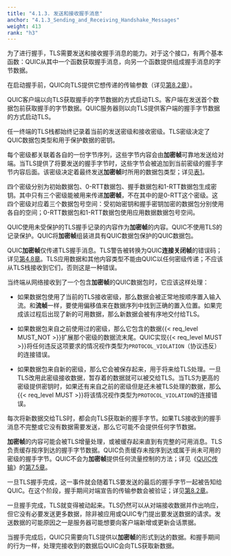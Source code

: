 ```yaml
---
title: "4.1.3. 发送和接收握手消息"
anchor: "4.1.3_Sending_and_Receiving_Handshake_Messages"
weight: 413
rank: "h3"
---
```


为了进行握手，TLS需要发送和接收握手消息的能力。对于这个接口，有两个基本函数：QUIC从其中一个函数获取握手消息，向另一个函数提供组成握手消息的字节数据。

在启动握手前，QUIC向TLS提供它想传递的传输参数（详见[第8.2章](#8.2_QUIC_Transport_Parameters_Extension)）。

QUIC客户端以向TLS获取握手的字节数据的方式启动TLS。客户端在发送首个数据包前获取握手的字节数据。QUIC服务器则以向TLS提供客户端的握手字节数据的方式启动TLS。

任一终端的TLS栈都始终记录着当前的发送密级和接收密级。TLS密级决定了QUIC数据包类型和用于保护数据的密钥。

每个密级都关联着各自的一份字节序列，这些字节内容会由**加密帧**可靠地发送给对端。当TLS提供了将要发送的握手字节时，这些字节会被追加到当前密级的握手字节内容后面。该密级决定着最终发送**加密帧**时所用的数据包类型；详见[表1](#Table_1_Encryption_Keys_by_Packet_Type)。

四个密级分别为初始数据包、0-RTT数据包、握手数据包和1-RTT数据包生成密钥。其中只有三个密级能被用来传递**加密帧**，不在其中的是0-RTT这个密级。这四个密级对应着三个数据包号空间：受初始密钥和握手密钥加密的数据包分别使用各自的空间；0-RTT数据包和1-RTT数据包使用应用数据数据包号空间。

QUIC使用未受保护的TLS握手记录的内容作为**加密帧**的内容。QUIC不使用TLS的记录保护。QUIC将**加密帧**组装进具有QUIC数据包保护的QUIC数据包。

QUIC**加密帧**仅传递TLS握手消息。TLS警告被转换为QUIC**连接关闭帧**的错误码；详见[第4.8章](#4.8_TLS_Errors)。TLS应用数据和其他内容类型不能由QUIC以任何密级传递；不应该从TLS栈接收到它们，否则这是一种错误。

当终端从网络接收到了一个包含**加密帧**的QUIC数据包时，它应该这样处理：

* 如果数据包使用了当前的TLS接收密级，那么数据会被正常地按顺序置入输入流。和**流帧**一样，要使用偏移值来在数据序列中找到正确的置入位置。如果完成该过程后出现了新的可用数据，那么新数据会被有序地交付给TLS。

* 如果数据包来自之前使用过的密级，那么它包含的数据{{< req_level MUST_NOT >}}扩展那个密级的数据流末尾。QUIC实现{{< req_level MUST >}}将任何违反这项要求的情况视作类型为`PROTOCOL_VIOLATION`（协议违反）的连接错误。

* 如果数据包来自新的密级，那么它会被保存起来，用于将来给TLS处理。一旦TLS改用此密级接收数据，暂存着的数据就可以被交给TLS。当TLS为更高的密级提供密钥时，如果还有来自之前的密级但是还未被TLS处理的数据，那么{{< req_level MUST >}}将该情况视作类型为`PROTOCOL_VIOLATION`的连接错误。

每次将新数据交给TLS时，都会向TLS获取新的握手字节。如果TLS接收到的握手消息不完整或它没有数据需要发送，那么它可能不会提供任何字节数据。

**加密帧**的内容可能会被TLS增量处理，或被缓存起来直到有完整的可用消息。TLS负责缓存按序到达的握手字节数据。QUIC负责缓存未按序到达或属于尚未可用的密级的握手字节。QUIC不会为**加密帧**提供任何流量控制的方法；详见《[QUIC传输](../RFC9000_Chinese_Simplified)》的[第7.5章](../RFC9000_Chinese_Simplified/#7.5_Cryptographic_Message_Buffering)。

一旦TLS握手完成，这一事件就会随着TLS要发送的最后的握手字节一起被告知给QUIC。在这个阶段，握手期间对端宣告的传输参数会被验证；详见[第8.2章](#8.2_QUIC_Transport_Parameters_Extension)。

一旦握手完成，TLS就变得被动起来。TLS仍然可以从对端接收数据并作出响应，但它没有必要发送更多数据，除非被应用或QUIC专门提出要发送数据的请求。发送数据的可能原因之一是服务器可能想要向客户端新增或更新会话票据。

当握手完成后，QUIC只需要向TLS提供以**加密帧**的形式到达的数据。和握手期间的行为一样，处理完接收到的数据后QUIC会向TLS获取新数据。
